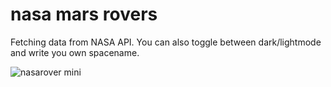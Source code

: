# nasa mars rovers
 
Fetching data from NASA API. You can also toggle between dark/lightmode and write you own spacename.

![nasarover mini](https://user-images.githubusercontent.com/79149222/142490868-43d4fda2-8347-4fa8-8b6e-7633c7a89afb.jpg)
